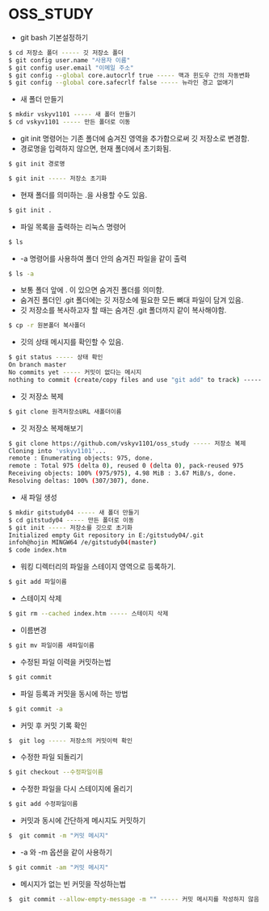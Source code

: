 # OSS_STUDY
- git bash 기본설정하기
```bash
$ cd 저장소 폴더 ----- 깃 저장소 폴더
$ git config user.name "사용자 이름"
$ git config user.email "이메일 주소"
$ git config --global core.autocrlf true ----- 맥과 윈도우 간의 자동변화
$ git config --global core.safecrlf false ----- 뉴라인 경고 없애기
```
- 새 폴더 만들기
```bash
$ mkdir vskyv1101 ----- 새 폴더 만들기
$ cd vskyv1101 ----- 만든 폴더로 이동
```
- git init 명령어는 기존 폴더에 숨겨진 영역을 추가함으로써 깃 저장소로 변경함.
- 경로명을 입력하지 않으면, 현재 폴더에서 초기화됨.

```bash
$ git init 경로명
```
```bash
$ git init ----- 저장소 초기화
```
- 현재 폴더를 의미하는 .을 사용할 수도 있음.
```bash
$ git init .
```
- 파일 목록을 출력하는 리눅스 명령어
```bash
$ ls
```
- -a 명령어를 사용하여 폴더 안의 숨겨진 파일을 같이 출력
```bash
$ ls -a
```
- 보통 폴더 앞에 . 이 있으면 숨겨진 폴더를 의미함.
- 숨겨진 폴더인 .git 폴더에는 깃 저장소에 필요한 모든 뼈대 파일이 담겨 있음.
- 깃 저장소를 복사하고자 할 때는 숨겨진 .git 폴더까지 같이 복사해야함.
```bash
$ cp -r 원본폴더 복사폴더
```
- 깃의 상태 메시지를 확인할 수 있음.
```bash
$ git status ----- 상태 확인
On branch master
No commits yet ----- 커밋이 없다는 메시지
nothing to commit (create/copy files and use "git add" to track) ----- 변경된 내용이 없다는 메시지
```
- 깃 저장소 복제
```bash
$ git clone 원격저장소URL 새폴더이름
```
- 깃 저장소 복제해보기
```bash
$ git clone https://github.com/vskyv1101/oss_study ----- 저장소 복제
Cloning into 'vskyv1101'...
remote : Enumerating objects: 975, done.
remote : Total 975 (delta 0), reused 0 (delta 0), pack-reused 975
Receiving objects: 100% (975/975), 4.98 MiB : 3.67 MiB/s, done.
Resolving deltas: 100% (307/307), done.
```
- 새 파일 생성
```bash
$ mkdir gitstudy04 ----- 새 폴더 만들기
$ cd gitstudy04 ----- 만든 폴더로 이동
$ git init ----- 저장소를 깃으로 초기화
Initialized empty Git repository in E:/gitstudy04/.git
infoh@hojin MINGW64 /e/gitstudy04(master)
$ code index.htm
```
- 워킹 디렉터리의 파일을 스테이지 영역으로 등록하기.
```bash
$ git add 파일이름
```
- 스테이지 삭제
```bash
$ git rm --cached index.htm ----- 스테이지 삭제
```
- 이름변경
```bash
$ git mv 파일이름 새파일이름
```
- 수정된 파일 이력을 커밋하는법
```bash
$ git commit
```
- 파일 등록과 커밋을 동시에 하는 방법
```bash
$ git commit -a
```
- 커밋 후 커밋 기록 확인
```bash
$  git log ----- 저장소의 커밋이력 확인
```
- 수정한 파일 되돌리기
```bash
$ git checkout --수정파일이름
```
- 수정한 파일을 다시 스테이지에 올리기
```bash
$ git add 수정파일이름
```
- 커밋과 동시에 간단하게 메시지도 커밋하기
```bash
$  git commit -m "커밋 메시지"
```
- -a 와 -m 옵션을 같이 사용하기
```bash
$ git commit -am "커밋 메시지"
```
- 메시지가 없는 빈 커밋을 작성하는법
```bash
$  git commit --allow-empty-message -m "" ----- 커밋 메시지를 작성하지 않음
```
